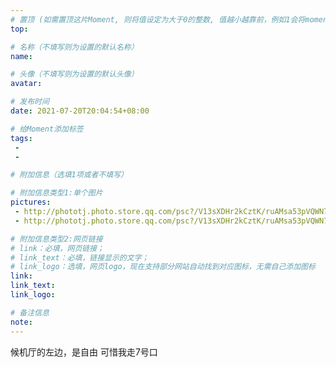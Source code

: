 ```yaml
---
# 置顶 (如需置顶这片Moment, 则将值设定为大于0的整数, 值越小越靠前，例如1会将moment放在最顶端)
top: 

# 名称（不填写则为设置的默认名称）
name: 

# 头像（不填写则为设置的默认头像）
avatar:

# 发布时间
date: 2021-07-20T20:04:54+08:00

# 给Moment添加标签
tags:
 -
 -

# 附加信息（选填1项或者不填写）

# 附加信息类型1:单个图片
pictures:
 - http://phototj.photo.store.qq.com/psc?/V13sXDHr2kCztK/ruAMsa53pVQWN7FLK88i5klyBYDeJPBQb7Pgi6pK2CDIjbs8ied08OM.4oDlB7YtI00iOEVlZkUXobuM.24H1loeKq6.rq0wpKPD3U2Za4s!/b&bo=GAWsCRgFrAkRECc!
 - http://phototj.photo.store.qq.com/psc?/V13sXDHr2kCztK/ruAMsa53pVQWN7FLK88i5klyBYDeJPBQb7Pgi6pK2CAvm3dQFrRZZ6GOe94RXVleS.U.GHHu2BuD0*DFeavFcJt76PWdNU3EotpmJWzXO5U!/b&bo=QAZqCUAGagkRECc!

# 附加信息类型2:网页链接
# link：必填，网页链接；
# link_text：必填，链接显示的文字；
# link_logo：选填，网页logo，现在支持部分网站自动找到对应图标，无需自己添加图标
link:
link_text:
link_logo:

# 备注信息
note:
---
```


候机厅的左边，是自由
可惜我走7号口
